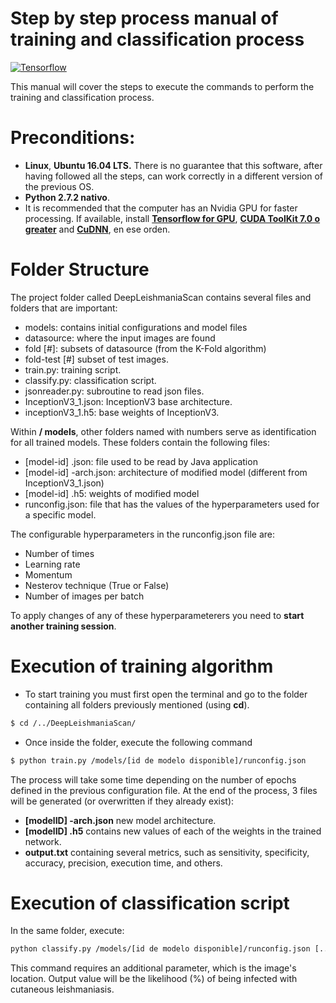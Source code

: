 # Step by step process manual of training and classification process

[![Tensorflow](http://blog.christianperone.com/wp-content/uploads/2016/08/tensorlogo.png)](https://www.tensorflow.org/)

This manual will cover the steps to execute the commands to perform the training and classification process.

# Preconditions:
- **Linux**, **Ubuntu 16.04 LTS.** There is no guarantee that this software, after having followed all the steps, can work correctly in a different version of the previous OS.
- **Python 2.7.2 nativo**.
- It is recommended that the computer has an Nvidia GPU for faster processing. If available, install  **[Tensorflow for GPU](https://www.tensorflow.org/install/install_linux#InstallingNativePip)**, **[CUDA ToolKit 7.0 o greater](https://developer.nvidia.com/cuda-downloads)** and **[CuDNN](https://developer.nvidia.com/cudnn)**, en ese orden.

# Folder Structure
The project folder called DeepLeishmaniaScan contains several files and folders that are important:

- models: contains initial configurations and model files
- datasource: where the input images are found
- fold [#]: subsets of datasource (from the K-Fold algorithm)
- fold-test [#] subset of test images.
- train.py: training script.
- classify.py: classification script.
- jsonreader.py: subroutine to read json files.
- InceptionV3_1.json: InceptionV3 base architecture.
- inceptionV3_1.h5: base weights of InceptionV3.

Within **/ models**, other folders named with numbers serve as identification for all trained models. These folders contain the following files:
- [model-id] .json: file used to be read by Java application
- [model-id] -arch.json: architecture of modified model (different from InceptionV3_1.json)
- [model-id] .h5: weights of modified model
- runconfig.json: file that has the values of the hyperparameters used for a specific model.

The configurable hyperparameters in the runconfig.json file are:

- Number of times
- Learning rate
- Momentum
- Nesterov technique (True or False)
- Number of images per batch

To apply changes of any of these hyperparameterers you need to **start another training session**.

# Execution of training algorithm

- To start training you must first open the terminal and go to the folder containing all folders previously mentioned (using **cd**).

```sh
$ cd /../DeepLeishmaniaScan/
```
- Once inside the folder, execute the following command
```sh
$ python train.py /models/[id de modelo disponible]/runconfig.json
```
The process will take some time depending on the number of epochs defined in the previous configuration file. At the end of the process, 3 files will be generated (or overwritten if they already exist):
- **[modelID] -arch.json** new model architecture.
- **[modelID] .h5** contains new values of each of the weights in the trained network.
- **output.txt** containing several metrics, such as sensitivity, specificity, accuracy, precision, execution time, and others.

# Execution of classification script
In the same folder, execute:
```sh
python classify.py /models/[id de modelo disponible]/runconfig.json [../../imagen.jpg|png|jpeg]
```
This command requires an additional parameter, which is the image's location.
Output value will be the likelihood (%) of being infected with cutaneous leishmaniasis.
